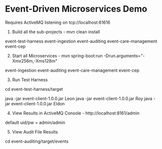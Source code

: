 Event-Driven Microservices Demo
=======================

Requires ActiveMQ listening on tcp://localhost:61616

1) Build all the sub-projects - mvn clean install

event-test-harness
event-ingestion
event-auditing
event-care-management
event-cep

2) Start all Microservices - mvn spring-boot:run -Drun.arguments="-Xmx256m,-Xms128m" 

event-ingestion
event-auditing
event-care-management
event-cep

3) Run Test Harness 

cd event-test-harness/target

java -jar event-client-1.0.0.jar Leon
java -jar event-client-1.0.0.jar Roy
java -jar event-client-1.0.0.jar Eldon


4) View Results in ActiveMQ Console - http://localhost:8161/admin

default uid/pw = admin/admin


5) View Audit File Results

cd event-auditing/target/events